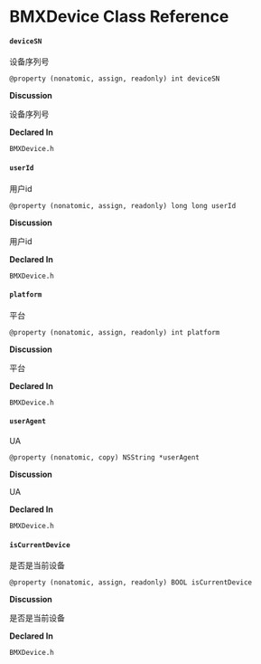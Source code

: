 # BMXDevice Class Reference

#### &#x20; `deviceSN`

设备序列号

`@property (nonatomic, assign, readonly) int deviceSN`

**Discussion**

设备序列号

**Declared In**

`BMXDevice.h`

#### &#x20; `userId`

用户id

`@property (nonatomic, assign, readonly) long long userId`

**Discussion**

用户id

**Declared In**

`BMXDevice.h`

#### &#x20; `platform`

平台

`@property (nonatomic, assign, readonly) int platform`

**Discussion**

平台

**Declared In**

`BMXDevice.h`

#### &#x20; `userAgent`

UA

`@property (nonatomic, copy) NSString *userAgent`

**Discussion**

UA

**Declared In**

`BMXDevice.h`

#### &#x20; `isCurrentDevice`

是否是当前设备

`@property (nonatomic, assign, readonly) BOOL isCurrentDevice`

**Discussion**

是否是当前设备

**Declared In**

`BMXDevice.h`
